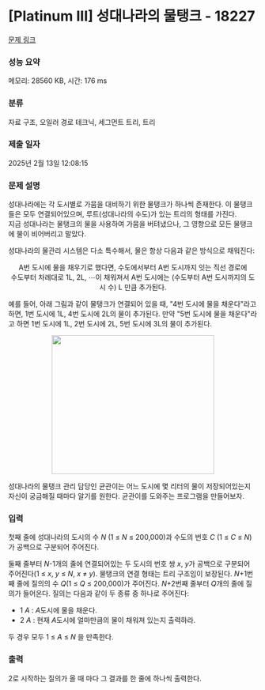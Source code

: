 # [Platinum III] 성대나라의 물탱크 - 18227 

[문제 링크](https://www.acmicpc.net/problem/18227) 

### 성능 요약

메모리: 28560 KB, 시간: 176 ms

### 분류

자료 구조, 오일러 경로 테크닉, 세그먼트 트리, 트리

### 제출 일자

2025년 2월 13일 12:08:15

### 문제 설명

<p>성대나라에는 각 도시별로 가뭄을 대비하기 위한 물탱크가 하나씩 존재한다. 이 물탱크들은 모두 연결되어있으며, 루트(성대나라의 수도)가 있는 트리의 형태를 가진다.<br>
지금 성대나라는 물탱크의 물을 사용하여 가뭄을 버텨냈으나, 그 영향으로 모든 물탱크에 물이 비어버리고 말았다.</p>

<p>성대나라의 물관리 시스템은 다소 특수해서, 물은 항상 다음과 같은 방식으로 채워진다:</p>

<p style="text-align: center;">A번 도시에 물을 채우기로 했다면, 수도에서부터 A번 도시까지 잇는 직선 경로에<br>
수도부터 차례대로 1L, 2L, ⋯이 채워져서 A번 도시에는 (수도부터 A번 도시까지의 도시 수) L 만큼 추가된다.</p>

<p>예를 들어, 아래 그림과 같이 물탱크가 연결되어 있을 때, "4번 도시에 물을 채운다"라고 하면, 1번 도시에 1L, 4번 도시에 2L의 물이 추가된다. 만약 "5번 도시에 물을 채운다"라고 하면 1번 도시에 1L, 2번 도시에 2L, 5번 도시에 3L의 물이 추가된다.</p>

<p style="text-align: center;"><img alt="" src="https://upload.acmicpc.net/fec2163d-bb74-46cd-b0eb-dad3b005ea12/-/crop/596x510/38,52/-/preview/" style="height: 281px; width: 328px;"></p>

<p>성대나라의 물탱크 관리 담당인 균관이는 어느 도시에 몇 리터의 물이 저장되어있는지 자신이 궁금해질 때마다 알기를 원한다. 균관이를 도와주는 프로그램을 만들어보자.</p>

### 입력 

 <p>첫째 줄에 성대나라의 도시의 수 <em>N </em>(1 ≤ <em>N</em> ≤ 200,000)과 수도의 번호 <em>C </em>(1 ≤ <em>C </em>≤ <em>N</em>)가 공백으로 구분되어 주어진다.</p>

<p>둘째 줄부터 <em>N</em>-1개의 줄에 연결되어있는 두 도시의 번호 쌍 <em>x</em>, <em>y</em>가 공백으로 구분되어 주어진다(1 ≤ <em>x</em>, <em>y </em>≤ <em>N</em>, <em>x </em>≠ <em>y</em>). 물탱크의 연결 형태는 트리 구조임이 보장된다. <em>N</em>+1번째 줄에 질의의 수 <em>Q</em>(1 ≤ <em>Q </em>≤ 200,000)가 주어진다. <em>N</em>+2번째 줄부터 <em>Q</em>개의 줄에 질의가 들어온다. 질의는 다음과 같이 두 종류 중 하나로 주어진다:</p>

<ul>
	<li>1 <em>A</em> : <em>A</em>도시에 물을 채운다.</li>
	<li>2 <em>A</em> : 현재 <em>A</em>도시에 얼마만큼의 물이 채워져 있는지 출력하라.</li>
</ul>

<p>두 경우 모두 1 ≤ <em>A</em> ≤ <em>N  </em>을 만족한다.</p>

### 출력 

 <p>2로 시작하는 질의가 올 때 마다 그 결과를 한 줄에 하나씩 출력한다.</p>

